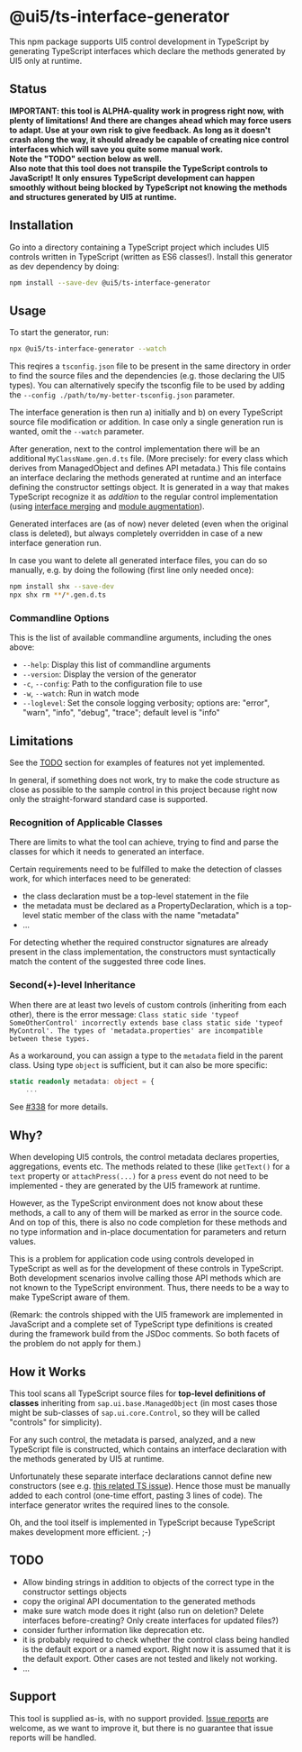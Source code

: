 # @ui5/ts-interface-generator

This npm package supports UI5 control development in TypeScript by generating TypeScript interfaces which declare the methods generated by UI5 only at runtime.

## Status

<b>IMPORTANT: this tool is ALPHA-quality work in progress right now, with plenty of limitations! And there are changes ahead which may force users to adapt. Use at your own risk to give feedback. As long as it doesn't crash along the way, it should already be capable of creating nice control interfaces which will save you quite some manual work.<br>
Note the "TODO" section below as well.<br>
Also note that this tool does not transpile the TypeScript controls to JavaScript! It only ensures TypeScript development can happen smoothly without being blocked by TypeScript not knowing the methods and structures generated by UI5 at runtime.</b>

## Installation

Go into a directory containing a TypeScript project which includes UI5 controls written in TypeScript (written as ES6 classes!). Install this generator as dev dependency by doing:

```sh
npm install --save-dev @ui5/ts-interface-generator
```

## Usage

To start the generator, run:

```sh
npx @ui5/ts-interface-generator --watch
```

This reqires a `tsconfig.json` file to be present in the same directory in order to find the source files and the dependencies (e.g. those declaring the UI5 types). You can alternatively specify the tsconfig file to be used by adding the `--config ./path/to/my-better-tsconfig.json` parameter.

The interface generation is then run a) initially and b) on every TypeScript source file modification or addition.
In case only a single generation run is wanted, omit the `--watch` parameter.

After generation, next to the control implementation there will be an additional `MyClassName.gen.d.ts` file. (More precisely: for every class which derives from ManagedObject and defines API metadata.) This file contains an interface declaring the methods generated at runtime and an interface defining the constructor settings object. It is generated in a way that makes TypeScript recognize it as <i>addition</i> to the regular control implementation (using [interface merging](https://www.typescriptlang.org/docs/handbook/declaration-merging.html#merging-interfaces) and [module augmentation](https://www.typescriptlang.org/docs/handbook/declaration-merging.html#module-augmentation)).

Generated interfaces are (as of now) never deleted (even when the original class is deleted), but always completely overridden in case of a new interface generation run.

In case you want to delete all generated interface files, you can do so manually, e.g. by doing the following (first line only needed once):

```sh
npm install shx --save-dev
npx shx rm **/*.gen.d.ts
```

### Commandline Options

This is the list of available commandline arguments, including the ones above:

- `--help`: Display this list of commandline arguments
- `--version`: Display the version of the generator
- `-c`, `--config`: Path to the configuration file to use
- `-w`, `--watch`: Run in watch mode
- `--loglevel`: Set the console logging verbosity; options are: "error", "warn", "info", "debug", "trace"; default level is "info"

## Limitations

See the [TODO](#TODO) section for examples of features not yet implemented.

In general, if something does not work, try to make the code structure as close as possible to the sample control in this project because right now only the straight-forward standard case is supported.

### Recognition of Applicable Classes

There are limits to what the tool can achieve, trying to find and parse the classes for which it needs to generated an interface.

Certain requirements need to be fulfilled to make the detection of classes work, for which interfaces need to be generated:

- the class declaration must be a top-level statement in the file
- the metadata must be declared as a PropertyDeclaration, which is a top-level static member of the class with the name "metadata"
- ...

For detecting whether the required constructor signatures are already present in the class implementation, the constructors must syntactically match the content of the suggested three code lines.

### Second(+)-level Inheritance

When there are at least two levels of custom controls (inheriting from each other), there is the error message: `Class static side 'typeof SomeOtherControl' incorrectly extends base class static side 'typeof MyControl'. The types of 'metadata.properties' are incompatible between these types.`

As a workaround, you can assign a type to the `metadata` field in the parent class. Using type `object` is sufficient, but it can also be more specific:

```ts
static readonly metadata: object = {
	...
```

See [#338](https://github.com/SAP/ui5-typescript/issues/338) for more details.

## Why?

When developing UI5 controls, the control metadata declares properties, aggregations, events etc. The methods related to these (like `getText()` for a `text` property or `attachPress(...)` for a `press` event do not need to be implemented - they are generated by the UI5 framework at runtime.

However, as the TypeScript environment does not know about these methods, a call to any of them will be marked as error in the source code. And on top of this, there is also no code completion for these methods and no type information and in-place documentation for parameters and return values.

This is a problem for application code using controls developed in TypeScript as well as for the development of these controls in TypeScript. Both development scenarios involve calling those API methods which are not known to the TypeScript environment. Thus, there needs to be a way to make TypeScript aware of them.

(Remark: the controls shipped with the UI5 framework are implemented in JavaScript and a complete set of TypeScript type definitions is created during the framework build from the JSDoc comments. So both facets of the problem do not apply for them.)

## How it Works

This tool scans all TypeScript source files for <b>top-level definitions of classes</b> inheriting from `sap.ui.base.ManagedObject` (in most cases those might be sub-classes of `sap.ui.core.Control`, so they will be called "controls" for simplicity).

For any such control, the metadata is parsed, analyzed, and a new TypeScript file is constructed, which contains an interface declaration with the methods generated by UI5 at runtime.

Unfortunately these separate interface declarations cannot define new constructors (see e.g. [this related TS issue](https://github.com/microsoft/TypeScript/issues/2957)). Hence those must be manually added to each control (one-time effort, pasting 3 lines of code). The interface generator writes the required lines to the console.

Oh, and the tool itself is implemented in TypeScript because TypeScript makes development more efficient. ;-)

## TODO

- Allow binding strings in addition to objects of the correct type in the constructor settings objects
- copy the original API documentation to the generated methods
- make sure watch mode does it right (also run on deletion? Delete interfaces before-creating? Only create interfaces for updated files?)
- consider further information like deprecation etc.
- it is probably required to check whether the control class being handled is the default export or a named export. Right now it is assumed that it is the default export. Other cases are not tested and likely not working.
- ...

## Support

This tool is supplied as-is, with no support provided. [Issue reports](https://github.com/SAP/ui5-typescript/issues) are welcome, as we want to improve it, but there is no guarantee that issue reports will be handled.
